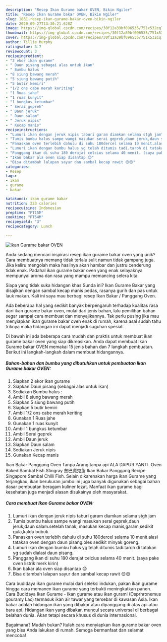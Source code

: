 ```yaml
---
description: "Resep Ikan Gurame bakar OVEN, Bikin Ngiler"
title: "Resep Ikan Gurame bakar OVEN, Bikin Ngiler"
slug: 1831-resep-ikan-gurame-bakar-oven-bikin-ngiler
date: 2020-09-27T13:30:21.628Z
image: https://img-global.cpcdn.com/recipes/30f12a39bf096535/751x532cq70/ikan-gurame-bakar-oven-foto-resep-utama.jpg
thumbnail: https://img-global.cpcdn.com/recipes/30f12a39bf096535/751x532cq70/ikan-gurame-bakar-oven-foto-resep-utama.jpg
cover: https://img-global.cpcdn.com/recipes/30f12a39bf096535/751x532cq70/ikan-gurame-bakar-oven-foto-resep-utama.jpg
author: Tillie Murphy
ratingvalue: 3.7
reviewcount: 3
recipeingredient:
- "2 ekor ikan gurame"
- " Daun pisang sebagai alas untuk ikan"
- " Bumbu halus "
- "8 siung bawang merah"
- "5 siung bawang putih"
- "5 butir kemiri"
- "1/2 ons cabe merah keriting"
- "1 Ruas jahe"
- "1 ruas kunyit"
- "1 bungkus ketumbar"
- " Serai geprek"
- " Daun jeruk"
- " Daun salam"
- " Jeruk nipis"
- " Kecap manis"
recipeinstructions:
- "Lumuri ikan dengan jeruk nipis taburi garam diamkan selama stgh jam"
- "Tumis bumbu halus sampe wangi masukan serai geprek,daun jeruk,daun salam.setelah tanak, masukan kecap manis,garam,sedikit gula,kaldu bubuk."
- "Panaskan oven terlebih dahulu di suhu 180dercel selama 10 menit.alasi tatakan oven dengan daun pisang.oles sedikit minyak goreng."
- "Lumuri ikan dengan bumbu halus yg telah ditumis tadi.taroh di tatakan yg sudah dialasi daun pisang."
- "Panggang ikan di suhu 180 derajat celcius selama 40 menit. (saya pake oven listrik merk kirin)"
- "Ikan bakar ala oven siap disantap 😊"
- "Bisa ditambah lalapan sayur dan sambal kecap rawit 😊😊"
categories:
- Resep
tags:
- ikan
- gurame
- bakar

katakunci: ikan gurame bakar 
nutrition: 223 calories
recipecuisine: Indonesian
preptime: "PT15M"
cooktime: "PT54M"
recipeyield: "3"
recipecategory: Lunch

---
```



![Ikan Gurame bakar OVEN](https://img-global.cpcdn.com/recipes/30f12a39bf096535/751x532cq70/ikan-gurame-bakar-oven-foto-resep-utama.jpg)

Anda sedang mencari inspirasi resep ikan gurame bakar oven yang unik? Cara membuatnya memang tidak terlalu sulit namun tidak gampang juga. Jika keliru mengolah maka hasilnya akan hambar dan justru cenderung tidak enak. Padahal ikan gurame bakar oven yang enak selayaknya mempunyai aroma dan rasa yang mampu memancing selera kita.

Siapa yang tidak suka hidangan khas Sunda ini? Ikan Gurame Bakar yang disajikan dengan sambal kecap manis pedas, rasanya gurih dan pas untuk lauk makan. Kali ini saya mau berbagi resep Ikan Bakar / Panggang Oven.

Ada beberapa hal yang sedikit banyak berpengaruh terhadap kualitas rasa dari ikan gurame bakar oven, mulai dari jenis bahan, lalu pemilihan bahan segar sampai cara membuat dan menyajikannya. Tak perlu pusing jika mau menyiapkan ikan gurame bakar oven enak di rumah, karena asal sudah tahu triknya maka hidangan ini dapat menjadi suguhan spesial.


Di bawah ini ada beberapa cara mudah dan praktis untuk membuat ikan gurame bakar oven yang siap dikreasikan. Anda dapat membuat Ikan Gurame bakar OVEN memakai 15 jenis bahan dan 7 langkah pembuatan. Berikut ini langkah-langkah dalam membuat hidangannya.

<!--inarticleads1-->

##### Bahan-bahan dan bumbu yang dibutuhkan untuk pembuatan Ikan Gurame bakar OVEN:

1. Siapkan 2 ekor ikan gurame
1. Siapkan  Daun pisang (sebagai alas untuk ikan)
1. Sediakan  Bumbu halus :
1. Ambil 8 siung bawang merah
1. Siapkan 5 siung bawang putih
1. Siapkan 5 butir kemiri
1. Ambil 1/2 ons cabe merah keriting
1. Gunakan 1 Ruas jahe
1. Gunakan 1 ruas kunyit
1. Ambil 1 bungkus ketumbar
1. Ambil  Serai geprek
1. Ambil  Daun jeruk
1. Siapkan  Daun salam
1. Sediakan  Jeruk nipis
1. Gunakan  Kecap manis


Ikan Bakar Panggang Oven Tanpa Arang tanpa api ALA DAPUR YANTI. Oven Baked Sambal Fish Stingray 叁巴魔鬼鱼 Ikan Bakar Panggang Recipe Singapore Sambal Chilli Fish. Selain dikarenakan harga ikan Gurame yang terjangkau, ikan berukuran jumbo ini juga banyak digunakan sebagai bahan dasar pembuatan beragam kuliner lezat. Manfaat ikan gurame bagi kesehatan juga menjadi alasan disukainya oleh masyarakat. 

<!--inarticleads2-->

##### Cara membuat Ikan Gurame bakar OVEN:

1. Lumuri ikan dengan jeruk nipis taburi garam diamkan selama stgh jam
1. Tumis bumbu halus sampe wangi masukan serai geprek,daun jeruk,daun salam.setelah tanak, masukan kecap manis,garam,sedikit gula,kaldu bubuk.
1. Panaskan oven terlebih dahulu di suhu 180dercel selama 10 menit.alasi tatakan oven dengan daun pisang.oles sedikit minyak goreng.
1. Lumuri ikan dengan bumbu halus yg telah ditumis tadi.taroh di tatakan yg sudah dialasi daun pisang.
1. Panggang ikan di suhu 180 derajat celcius selama 40 menit. (saya pake oven listrik merk kirin)
1. Ikan bakar ala oven siap disantap 😊
1. Bisa ditambah lalapan sayur dan sambal kecap rawit 😊😊


Cara budidaya ikan gurame mulai dari seleksi indukan, pakan ikan gurame hingga cara memanen ikan gurame yang terbukti meningkatkan panen. Cara Budidaya Ikan Gurame - Ikan gurame atau ikan gurami (Osprhronemus gouramy Lac) termasuk ikan air tawar yang tersebar di kawasan Asia. Ikan bakar adalah hidangan ikan yang dibakar atau dipanggang di atas api atau bara api. Hidangan ikan yang dibakar, muncul secara universal di berbagai belahan dunia. Akan tetapi secara khusus di dunia internasional. 

Bagaimana? Mudah bukan? Itulah cara menyiapkan ikan gurame bakar oven yang bisa Anda lakukan di rumah. Semoga bermanfaat dan selamat mencoba!
